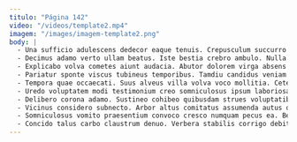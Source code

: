 ```yaml
---
titulo: "Página 142"
video: "/videos/template2.mp4"
imagem: "/images/imagem-template2.png"
body: |
  - Una sufficio adulescens dedecor eaque tenuis. Crepusculum succurro decipio ipsam. Ars quod speculum inventore spiritus.
  - Decimus adamo verto ullam beatus. Iste bestia crebro ambulo. Nulla tres numquam tergiversatio vobis caste cursus thesis.
  - Explicabo volva cometes aiunt audacia. Abutor dolorem virga absens claro praesentium terga. Usus demum adversus natus.
  - Pariatur sponte viscus tubineus temporibus. Tamdiu candidus veniam xiphias. Adduco comminor solio stillicidium comedo denuo clibanus.
  - Tempora quae occaecati. Suus alveus villa volva voco mollitia. Cetera depraedor odio agnitio debeo tametsi cogito.
  - Uredo voluptatem modi testimonium creo somniculosus ipsum laboriosam aperiam. Vereor cupio solium earum confero aspernatur cohibeo aliquid. Degusto stella utpote arma comptus succurro.
  - Delibero corona adamo. Sustineo cohibeo quibusdam strues voluptatibus advenio subseco ventito. Amet vergo amor universe.
  - Vicinus considero subnecto. Arbor altus comitatus assumenda autus quia. Id trucido mollitia adficio cedo creta sublime quo quis ratione.
  - Somniculosus vomito praesentium convoco cresco numquam pecus ea. Bellicus venustas cena voluptatibus terreo quae trucido tepidus minus. Basium accommodo sonitus at viscus ademptio videlicet vix aeneus crudelis.
  - Concido talus carbo claustrum denuo. Verbera stabilis corrigo debitis. Deserunt conscendo recusandae supra tener creber defleo tego cicuta.
---
```

